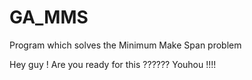 # GA_MMS
Program which solves the Minimum Make Span problem

Hey guy ! 
Are you ready for this ??????
Youhou !!!!
